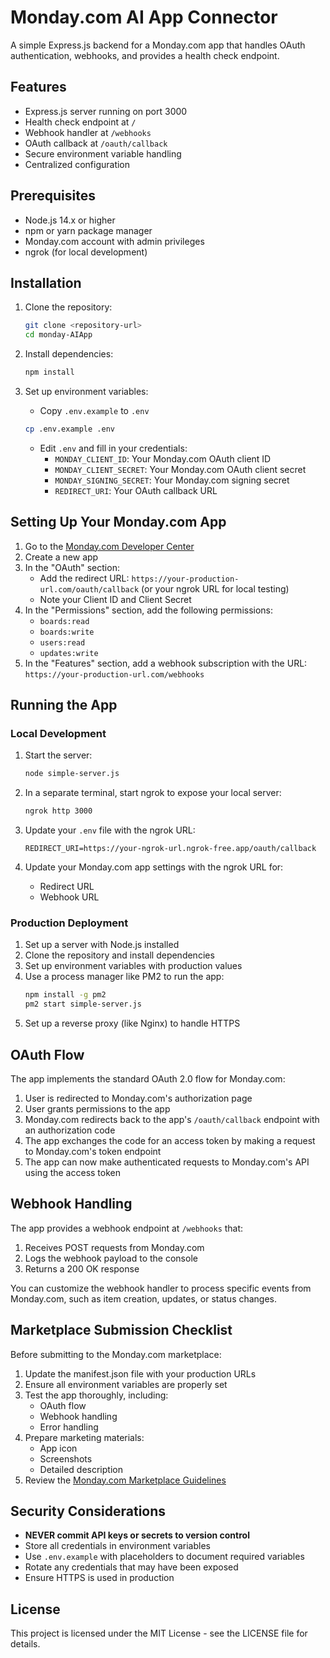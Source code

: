 # Monday.com AI App Connector

A simple Express.js backend for a Monday.com app that handles OAuth authentication, webhooks, and provides a health check endpoint.

## Features

- Express.js server running on port 3000
- Health check endpoint at `/`
- Webhook handler at `/webhooks`
- OAuth callback at `/oauth/callback`
- Secure environment variable handling
- Centralized configuration

## Prerequisites

- Node.js 14.x or higher
- npm or yarn package manager
- Monday.com account with admin privileges
- ngrok (for local development)

## Installation

1. Clone the repository:
   ```bash
   git clone <repository-url>
   cd monday-AIApp
   ```

2. Install dependencies:
   ```bash
   npm install
   ```

3. Set up environment variables:
   - Copy `.env.example` to `.env`
   ```bash
   cp .env.example .env
   ```
   - Edit `.env` and fill in your credentials:
     - `MONDAY_CLIENT_ID`: Your Monday.com OAuth client ID
     - `MONDAY_CLIENT_SECRET`: Your Monday.com OAuth client secret
     - `MONDAY_SIGNING_SECRET`: Your Monday.com signing secret
     - `REDIRECT_URI`: Your OAuth callback URL

## Setting Up Your Monday.com App

1. Go to the [Monday.com Developer Center](https://monday.com/developers/apps)
2. Create a new app
3. In the "OAuth" section:
   - Add the redirect URL: `https://your-production-url.com/oauth/callback` (or your ngrok URL for local testing)
   - Note your Client ID and Client Secret
4. In the "Permissions" section, add the following permissions:
   - `boards:read`
   - `boards:write`
   - `users:read`
   - `updates:write`
5. In the "Features" section, add a webhook subscription with the URL: `https://your-production-url.com/webhooks`

## Running the App

### Local Development

1. Start the server:
   ```bash
   node simple-server.js
   ```

2. In a separate terminal, start ngrok to expose your local server:
   ```bash
   ngrok http 3000
   ```

3. Update your `.env` file with the ngrok URL:
   ```
   REDIRECT_URI=https://your-ngrok-url.ngrok-free.app/oauth/callback
   ```

4. Update your Monday.com app settings with the ngrok URL for:
   - Redirect URL
   - Webhook URL

### Production Deployment

1. Set up a server with Node.js installed
2. Clone the repository and install dependencies
3. Set up environment variables with production values
4. Use a process manager like PM2 to run the app:
   ```bash
   npm install -g pm2
   pm2 start simple-server.js
   ```
5. Set up a reverse proxy (like Nginx) to handle HTTPS

## OAuth Flow

The app implements the standard OAuth 2.0 flow for Monday.com:

1. User is redirected to Monday.com's authorization page
2. User grants permissions to the app
3. Monday.com redirects back to the app's `/oauth/callback` endpoint with an authorization code
4. The app exchanges the code for an access token by making a request to Monday.com's token endpoint
5. The app can now make authenticated requests to Monday.com's API using the access token

## Webhook Handling

The app provides a webhook endpoint at `/webhooks` that:

1. Receives POST requests from Monday.com
2. Logs the webhook payload to the console
3. Returns a 200 OK response

You can customize the webhook handler to process specific events from Monday.com, such as item creation, updates, or status changes.

## Marketplace Submission Checklist

Before submitting to the Monday.com marketplace:

1. Update the manifest.json file with your production URLs
2. Ensure all environment variables are properly set
3. Test the app thoroughly, including:
   - OAuth flow
   - Webhook handling
   - Error handling
4. Prepare marketing materials:
   - App icon
   - Screenshots
   - Detailed description
5. Review the [Monday.com Marketplace Guidelines](https://monday.com/developers/marketplace-guidelines)

## Security Considerations

- **NEVER commit API keys or secrets to version control**
- Store all credentials in environment variables
- Use `.env.example` with placeholders to document required variables
- Rotate any credentials that may have been exposed
- Ensure HTTPS is used in production

## License

This project is licensed under the MIT License - see the LICENSE file for details.
